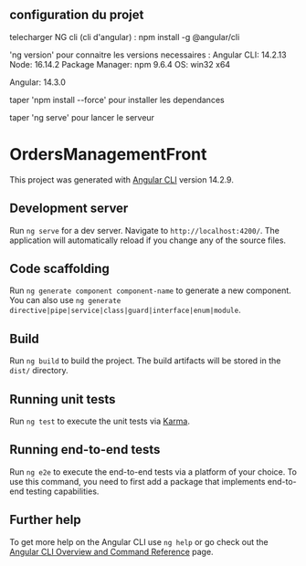 ## configuration du projet
telecharger NG cli (cli d'angular) : npm install -g @angular/cli

'ng version' pour connaitre les versions necessaires : 
Angular CLI: 14.2.13
Node: 16.14.2
Package Manager: npm 9.6.4
OS: win32 x64

Angular: 14.3.0

taper 'npm install --force' pour installer les dependances 

taper 'ng serve' pour lancer le serveur 


# OrdersManagementFront

This project was generated with [Angular CLI](https://github.com/angular/angular-cli) version 14.2.9.

## Development server

Run `ng serve` for a dev server. Navigate to `http://localhost:4200/`. The application will automatically reload if you change any of the source files.

## Code scaffolding

Run `ng generate component component-name` to generate a new component. You can also use `ng generate directive|pipe|service|class|guard|interface|enum|module`.

## Build

Run `ng build` to build the project. The build artifacts will be stored in the `dist/` directory.

## Running unit tests

Run `ng test` to execute the unit tests via [Karma](https://karma-runner.github.io).

## Running end-to-end tests

Run `ng e2e` to execute the end-to-end tests via a platform of your choice. To use this command, you need to first add a package that implements end-to-end testing capabilities.

## Further help

To get more help on the Angular CLI use `ng help` or go check out the [Angular CLI Overview and Command Reference](https://angular.io/cli) page.
